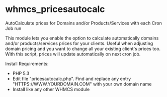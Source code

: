 # whmcs_pricesautocalc
AutoCalculate prices for Domains and/or Products/Services with each Cron Job run

This module lets you enable the option to calculate automatically domains and/or products/services prices for your clients. Useful when adjusting domain pricing and you want to change all your existing client's prices too.
With this script, prices will update automatically on next cron job.

Install Requirements:
- PHP 5.3
- Edit file "pricesautocalc.php". Find and replace any entry "HTTPS://WWW.YOURDOMAIN.COM" with your own domain name
- Install like any other WHMCS module
